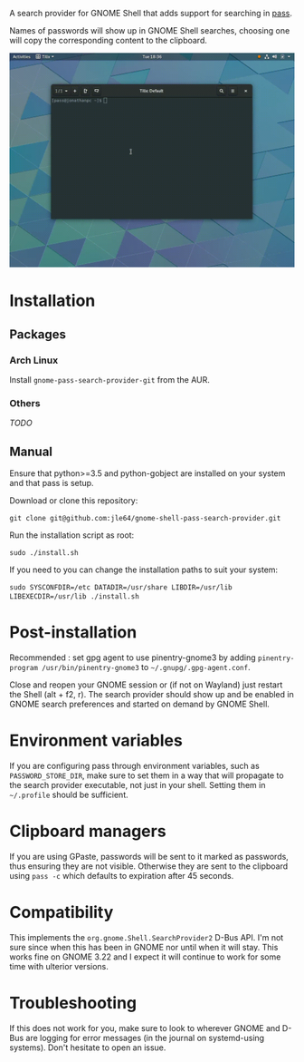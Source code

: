 A search provider for GNOME Shell that adds support for searching in [pass](https://www.passwordstore.org/).

Names of passwords will show up in GNOME Shell searches, choosing one will copy the corresponding content to the clipboard.

![Sreencapture](misc/screencapture.gif)

# Installation
## Packages

### Arch Linux
Install `gnome-pass-search-provider-git` from the AUR.

### Others
*TODO*

## Manual

Ensure that python>=3.5 and python-gobject are installed on your system and that pass is setup.

Download or clone this repository:
```shell
git clone git@github.com:jle64/gnome-shell-pass-search-provider.git
```

Run the installation script as root:
```shell
sudo ./install.sh
```

If you need to you can change the installation paths to suit your system:
```shell
sudo SYSCONFDIR=/etc DATADIR=/usr/share LIBDIR=/usr/lib LIBEXECDIR=/usr/lib ./install.sh
```

# Post-installation

Recommended : set gpg agent to use pinentry-gnome3 by adding `pinentry-program /usr/bin/pinentry-gnome3` to `~/.gnupg/.gpg-agent.conf`.

Close and reopen your GNOME session or (if not on Wayland) just restart the Shell (alt + f2, r).
The search provider should show up and be enabled in GNOME search preferences and started on demand by GNOME Shell.

# Environment variables

If you are configuring pass through environment variables, such as `PASSWORD_STORE_DIR`, make sure to set them in a way that will propagate to the search provider executable, not just in your shell.
Setting them in `~/.profile` should be sufficient.

# Clipboard managers

If you are using GPaste, passwords will be sent to it marked as passwords, thus ensuring they are not visible.
Otherwise they are sent to the clipboard using `pass -c` which defaults to expiration after 45 seconds.

# Compatibility

This implements the `org.gnome.Shell.SearchProvider2` D-Bus API.
I'm not sure since when this has been in GNOME nor until when it will stay.
This works fine on GNOME 3.22 and I expect it will continue to work for some time with ulterior versions.

# Troubleshooting

If this does not work for you, make sure to look to wherever GNOME and D-Bus are logging for error messages (in the journal on systemd-using systems).
Don't hesitate to open an issue.
